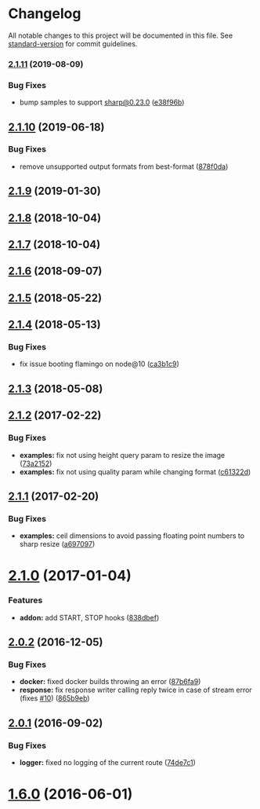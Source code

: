 # Changelog

All notable changes to this project will be documented in this file. See [standard-version](https://github.com/conventional-changelog/standard-version) for commit guidelines.

### [2.1.11](https://github.com/piobyte/flamingo/compare/v2.1.10...v2.1.11) (2019-08-09)


### Bug Fixes

* bump samples to support sharp@0.23.0 ([e38f96b](https://github.com/piobyte/flamingo/commit/e38f96b))



<a name="2.1.10"></a>
## [2.1.10](https://github.com/piobyte/flamingo/compare/v2.1.9...v2.1.10) (2019-06-18)


### Bug Fixes

* remove unsupported output formats from best-format ([878f0da](https://github.com/piobyte/flamingo/commit/878f0da))



<a name="2.1.9"></a>
## [2.1.9](https://github.com/piobyte/flamingo/compare/v2.1.8...v2.1.9) (2019-01-30)



<a name="2.1.8"></a>
## [2.1.8](https://github.com/piobyte/flamingo/compare/v2.1.7...v2.1.8) (2018-10-04)



<a name="2.1.7"></a>
## [2.1.7](https://github.com/piobyte/flamingo/compare/v2.1.6...v2.1.7) (2018-10-04)



<a name="2.1.6"></a>
## [2.1.6](https://github.com/piobyte/flamingo/compare/v2.1.5...v2.1.6) (2018-09-07)



<a name="2.1.5"></a>
## [2.1.5](https://github.com/piobyte/flamingo/compare/v2.1.4...v2.1.5) (2018-05-22)



<a name="2.1.4"></a>
## [2.1.4](https://github.com/piobyte/flamingo/compare/v2.1.3...v2.1.4) (2018-05-13)


### Bug Fixes

* fix issue booting flamingo on node@10 ([ca3b1c9](https://github.com/piobyte/flamingo/commit/ca3b1c9))



<a name="2.1.3"></a>
## [2.1.3](https://github.com/piobyte/flamingo/compare/v2.1.2...v2.1.3) (2018-05-08)



<a name="2.1.2"></a>
## [2.1.2](https://github.com/piobyte/flamingo/compare/v2.1.1...v2.1.2) (2017-02-22)


### Bug Fixes

* **examples:** fix not using height query param to resize the image ([73a2152](https://github.com/piobyte/flamingo/commit/73a2152))
* **examples:** fix not using quality param while changing format ([c61322d](https://github.com/piobyte/flamingo/commit/c61322d))



<a name="2.1.1"></a>
## [2.1.1](https://github.com/piobyte/flamingo/compare/v2.1.0...v2.1.1) (2017-02-20)


### Bug Fixes

* **examples:** ceil dimensions to avoid passing floating point numbers to sharp resize ([a697097](https://github.com/piobyte/flamingo/commit/a697097))



<a name="2.1.0"></a>
# [2.1.0](https://github.com/piobyte/flamingo/compare/v2.0.2...v2.1.0) (2017-01-04)


### Features

* **addon:** add START, STOP hooks ([838dbef](https://github.com/piobyte/flamingo/commit/838dbef))



<a name="2.0.2"></a>
## [2.0.2](https://github.com/piobyte/flamingo/compare/v2.0.1...v2.0.2) (2016-12-05)


### Bug Fixes

* **docker:** fixed docker builds throwing an error ([87b6fa9](https://github.com/piobyte/flamingo/commit/87b6fa9))
* **response:** fix response writer calling reply twice in case of stream error (fixes [#10](https://github.com/piobyte/flamingo/issues/10)) ([865b9eb](https://github.com/piobyte/flamingo/commit/865b9eb))



<a name="2.0.1"></a>
## [2.0.1](https://github.com/piobyte/flamingo/compare/v2.0.0...v2.0.1) (2016-09-02)


### Bug Fixes

* **logger:** fixed no logging of the current route ([74de7c1](https://github.com/piobyte/flamingo/commit/74de7c1))



<a name="1.6.0"></a>
# [1.6.0](https://github.com/piobyte/flamingo/compare/v1.5.0...v1.6.0) (2016-06-01)
